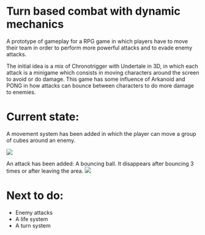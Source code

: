 # Turn based combat with dynamic mechanics
A prototype of gameplay for a RPG game in which players have to move their team in order to perform more powerful attacks and to evade enemy attacks.

The initial idea is a mix of Chronotrigger with Undertale in 3D, in which each attack is a minigame which consists in moving characters around the screen to avoid or do damage. This game has some influence of Arkanoid and PONG in how attacks can bounce between characters to do more damage to enemies.

# Current state:

A movement system has been added in which the player can move a group of cubes around an enemy.

![](https://thumbs.gfycat.com/PopularGreatGordonsetter-size_restricted.gif)

An attack has been added: A bouncing ball. It disappears after bouncing 3 times or after leaving the area.
![](https://thumbs.gfycat.com/SardonicDimwittedAlpinegoat-size_restricted.gif)

# Next to do:

- Enemy attacks
- A life system
- A turn system
